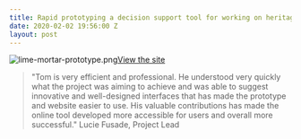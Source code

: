 ```yaml
---
title: Rapid prototyping a decision support tool for working on heritage buildings
date: 2020-02-02 19:56:00 Z
layout: post
---
```


![lime-mortar-prototype.png](/uploads/lime-mortar-prototype.png)[View the site](https://uselimemortar.com/)

> "Tom is very efficient and professional. He understood very quickly what the project was aiming to achieve and was able to suggest innovative and well-designed interfaces that has made the prototype and website easier to use. His valuable contributions has made the online tool developed more accessible for users and overall more successful."
Lucie Fusade, Project Lead